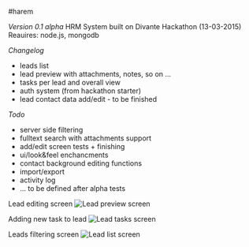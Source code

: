#harem

*Version 0.1 alpha*
HRM System built on Divante Hackathon (13-03-2015)
Reauires: node.js, mongodb

*Changelog*
- leads list
- lead preview with attachments, notes, so on ...
- tasks per lead and overall view
- auth system (from hackathon starter)
- lead contact data add/edit - to be finished

*Todo*
- server side filtering
- fulltext search with attachments support
- add/edit screen tests + finishing
- ui/look&feel enchancments
- contact background editing functions
- import/export
- activity log
- ... to be defined after alpha tests

Lead editing screen
![Lead preview screen](https://www.dropbox.com/s/zompc4pug76udzt/Zrzut%20ekranu%202015-03-18%2009.43.27.png?dl=1)

Adding new task to lead
![Lead tasks screen](https://www.dropbox.com/s/xm4ayped48df1kx/Zrzut%20ekranu%202015-03-18%2009.48.15.png?dl=0)

Leads filtering screen
![Lead list screen](https://www.dropbox.com/s/0xycjum69feot5y/Zrzut%20ekranu%202015-03-18%2009.44.03.png?dl=1)
